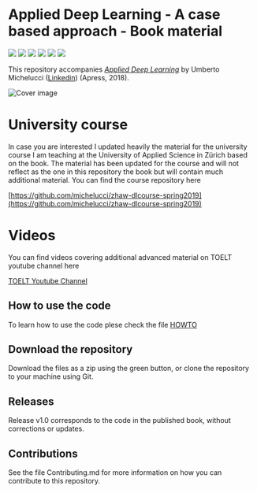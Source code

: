 # Applied Deep Learning - A case based approach - Book material

![](https://img.shields.io/github/forks/apress/applied-deep-learning.svg?label=Fork)
![](https://img.shields.io/github/stars/apress/applied-deep-learning.svg?label=Stars)
![](https://img.shields.io/github/watchers/apress/applied-deep-learning.svg?label=Watch)
![](https://img.shields.io/github/last-commit/apress/applied-deep-learning.svg)
![](https://img.shields.io/maintenance/yes/2019.svg)
![](https://img.shields.io/github/repo-size/apress/applied-deep-learning.svg)

This repository accompanies [*Applied Deep Learning*](https://www.apress.com/9781484237892) by Umberto Michelucci ([Linkedin](https://www.linkedin.com/in/umbertomichelucci/)) (Apress, 2018).

[comment]: #cover
![Cover image](9781484237892.jpg)

# University course

In case you are interested I updated heavily the material for the university course I am teaching at the University of Applied Science in Zürich based on the book. The material has been updated for the course and will not reflect as the one in this repository the book but will contain much additional material. You can find the course repository here

[https://github.com/michelucci/zhaw-dlcourse-spring2019](https://github.com/michelucci/zhaw-dlcourse-spring2019)

# Videos

You can find videos covering additional advanced material on TOELT youtube channel here

[TOELT Youtube Channel](https://goo.gl/vnWLTL)

## How to use the code
To learn how to use the code plese check the file [HOWTO](https://github.com/Apress/applied-deep-learning/blob/master/HOWTO.md)

## Download the repository

Download the files as a zip using the green button, or clone the repository to your machine using Git.

## Releases

Release v1.0 corresponds to the code in the published book, without corrections or updates.

## Contributions

See the file Contributing.md for more information on how you can contribute to this repository.
